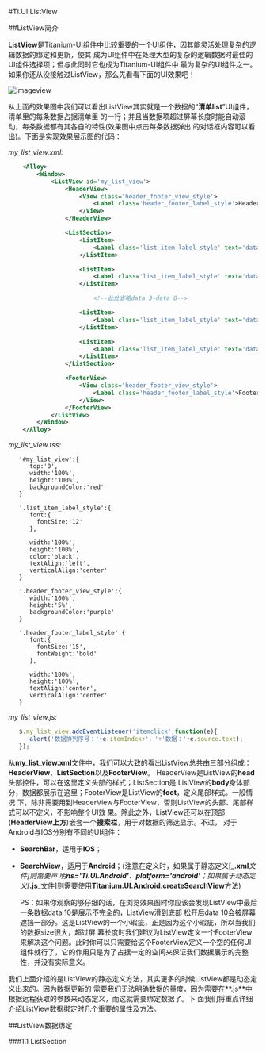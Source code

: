 #Ti.UI.ListView

##ListView简介

**ListView**是Titanium-UI组件中比较重要的一个UI组件，因其能灵活处理复杂的逻辑数据的绑定和更新，使其
成为UI组件中在处理大型的复杂的逻辑数据时最佳的UI组件选择项；但与此同时它也成为Titanium-UI组件中
最为复杂的UI组件之一。如果你还从没接触过ListView，那么先看看下面的UI效果吧！

![imageview](http://image.happysoft.cc)

从上面的效果图中我们可以看出ListView其实就是一个数据的“**清单list**”UI组件，清单里的每条数据占据清单里
的一行；并且当数据项超过屏幕长度时能自动滚动，每条数据都有其各自的特性(效果图中点击每条数据弹出
的对话框内容可以看出)。下面是实现效果展示图的代码：

_my_list_view.xml:_

```xml
    <Alloy>
        <Window>
            <ListView id='my_list_view'>
                <HeaderView>
                    <View class='header_footer_view_style'>
                        <Label class='header_footer_label_style'>Header View</Label>
                    </View>
                </HeaderView>

                <ListSection>
                    <ListItem>
                        <Label class='list_item_label_style' text='data 1'/>
                    </ListItem>

                    <ListItem>
                        <Label class='list_item_label_style' text='data 2'/>
                    </ListItem>

                        <!--此处省略data 3~data 8-->

                    <ListItem>
                        <Label class='list_item_label_style' text='data 9'/>
                    </ListItem>

                    <ListItem>
                        <Label class='list_item_label_style' text='data 10'/>
                    </ListItem>
                </ListSection>

                <FooterView>
                    <View class='header_footer_view_style'>
                        <Label class='header_footer_label_style'>Footer View</Label>
                    </View>
                </FooterView>
            </ListView>
        </Window>
    </Alloy>
```
_my_list_view.tss:_

```tss
   '#my_list_view':{
      top:'0',
      width:'100%',
      height:'100%',
      backgroundColor:'red'
   }

   '.list_item_label_style':{
      font:{
        fontSize:'12'
      },

      width:'100%',
      height:'100%',
      color:'black',
      textAlign:'left',
      verticalAlign:'center'
   }

   '.header_footer_view_style':{
      width:'100%',
      height:'5%',
      backgroundColor:'purple'
   }

   '.header_footer_label_style':{
      font:{
        fontSize:'15',
        fontWeight:'bold'
      },

      width:'100%',
      height:'100%',
      textAlign:'center',
      verticalAlign:'center'
   }
```
_my_list_view.js:_

```js
   $.my_list_view.addEventListener('itemclick',function(e){
      alert('数据排列序号：'+e.itemIndex+'，'+'数据：'+e.source.text);
   });
```

从**my_list_view.xml**文件中，我们可以大致的看出ListView总共由三部分组成：**HeaderView**、**ListSection**以及**FooterView**。
HeaderView是ListView的**head**头部控件，可以在这里定义头部的样式；ListSection是
LisiView的**body**身体部分，数据都展示在这里；FooterView是ListView的**foot**，定义尾部样式。一般情况
下，除非需要用到HeaderView与FooterView，否则ListView的头部、尾部样式可以不定义，不影响整个UI效
果。除此之外，ListView还可以在顶部(**HeaderView上方**)嵌套一个**搜索栏**，用于对数据的筛选显示。不过，
对于Android与IOS分别有不同的UI组件：

* **SearchBar**，适用于**IOS**；
* **SearchView**，适用于**Android**；(注意在定义时，如果属于静态定义[_**.xml**_文件]则需要声
     明**ns='Ti.UI.Android'**、**platform='android'**；如果属于动态定义[_**.js**_文件]则需要使用**Titanium.UI.Android.createSearchView**方法)


    PS：如果你观察的够仔细的话，在浏览效果图时你应该会发现ListView中最后一条数据data 10是展示不完全的，ListView滑到底部
        松开后data 10会被屏幕遮挡一部分。这是ListView的一个小瑕疵，正是因为这个小瑕疵，所以当我们的数据size很大，超过屏
        幕长度时我们建议为ListView定义一个FooterView来解决这个问题。此时你可以只需要给这个FooterView定义一个空的任何UI
        组件就行了，它的作用只是为了占据一定的空间来保证我们数据展示的完整性，并没有实际意义。

我们上面介绍的是ListView的静态定义方法，其实更多的时候ListView都是动态定义出来的。因为数据更新的
需要我们无法明确数据的量度，因为需要在**.js**中根据远程获取的参数来动态定义，而这就需要绑定数据了。下
面我们将重点详细介绍ListView数据绑定时几个重要的属性及方法。

##ListView数据绑定

###1.1 ListSection
